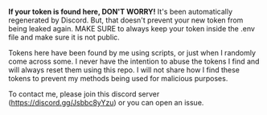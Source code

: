 **If your token is found here, DON'T WORRY!** It's been automatically regenerated by Discord. But, that doesn't prevent your new token from being leaked again. MAKE SURE to always keep your token inside the .env file and make sure it is not public.

Tokens here have been found by me using scripts, or just when I randomly come across some. I never have the intention to abuse the tokens I find and will always reset them using this repo. I will not share how I find these tokens to prevent my methods being used for malicious purposes.

To contact me, please join this discord server (https://discord.gg/Jsbbc8yYzu) or you can open an issue.
